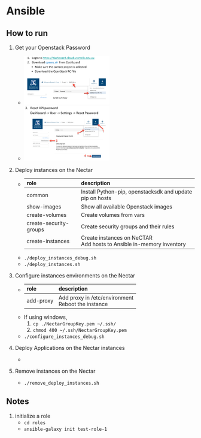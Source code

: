 # Ansible
## How to run
1. Get your Openstack Password
    - <img src="docs/1.jpg" width=50%/>
    - <img src="docs/2.jpg" width=50%/>

2. Deploy instances on the Nectar
    - |role|description|
      |---|---|
      |common|Install Python-pip, openstacksdk and update pip on hosts|
      |show-images|Show all available Openstack images|
      |create-volumes|Create volumes from vars|
      |create-security-groups|Create security groups and their rules|
      |create-instances|Create instances on NeCTAR<br/>Add hosts to Ansible in-memory inventory
    - ```./deploy_instances_debug.sh```  
    - ```./deploy_instances.sh```

3. Configure instances environments on the Nectar
    - |role|description|
      |---|---|
      |add-proxy|Add proxy in /etc/environment<br/>Reboot the instance|
    - If using windows, 
        1. ```cp ./NectarGroupKey.pem ~/.ssh/```
        2. ```chmod 400 ~/.ssh/NectarGroupKey.pem```
    - ```./configure_instances_debug.sh```

4. Deploy Applications on the Nectar instances
    - ``` ```

5. Remove instances on the Nectar
    - ```./remove_deploy_instances.sh```

## Notes
1. initialize a role
    - ```cd roles```
    - ```ansible-galaxy init test-role-1```
